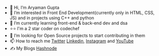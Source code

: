 - 👋 Hi, I’m Aryaman Gupta
- 👀 I’m interested in Front End Development(currently only in HTML, CSS, JS) and in projects using C++ and python
- 🌱 I’m currently learning front-end & back-end dev and dsa
- :star::star: I'm a 2 star coder on codechef
- 💞️ I’m looking for Open Source projects to start contributing in them
- 📫 How to reach me <a href = "https://twitter.com/aryamangpta">Twitter</a> <a href = "https://www.linkedin.com/in/aryaman-gupta-a358a6214/">Linkedin</a>, <a href = "https://www.instagram.com/aryaman__gupta/">Instagram</a> and <a href = "https://www.youtube.com/channel/UCrGE6zQWpeuh_Rb3QJ1k-8A">YouTube</a>
- ✍️ My Blogs <a href = "aryamangupta.hashnode.dev">Hashnode</a>

<!---
Gupta-Aryaman/Gupta-Aryaman is a ✨ special ✨ repository because its `README.md` (this file) appears on your GitHub profile.
You can click the Preview link to take a look at your changes.
--->
